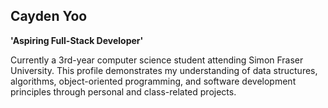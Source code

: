 ## Cayden Yoo

**'Aspiring Full-Stack Developer'**

Currently a 3rd-year computer science student attending Simon Fraser University. This profile demonstrates my understanding of data structures, algorithms, object-oriented programming, and software development principles through personal and class-related projects.

